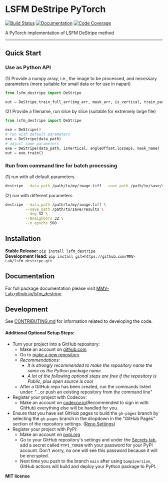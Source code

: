 # LSFM DeStripe PyTorch

[![Build Status](https://github.com/MMV-Lab/lsfm_destripe/workflows/Build%20Main/badge.svg)](https://github.com/MMV-Lab/lsfm_destripe/actions)
[![Documentation](https://github.com/MMV-Lab/lsfm_destripe/workflows/Documentation/badge.svg)](https://MMV-Lab.github.io/lsfm_destripe/)
[![Code Coverage](https://codecov.io/gh/MMV-Lab/lsfm_destripe/branch/main/graph/badge.svg)](https://codecov.io/gh/MMV-Lab/lsfm_destripe)

A PyTorch implementation of LSFM DeStripe method

---

## Quick Start

### Use as Python API
(1) Provide a numpy array, i.e., the image to be processed, and necessary parameters (more suitable for small data or for use in napari)
```python
from lsfm_destripe import DeStripe

out = DeStripe.train_full_arr(img_arr, mask_arr, is_vertical, train_param, device, qr, require_global_correction)
```
(2) Provide a filename, run slice by slice (suitable for extremely large file)
```python
from lsfm_destripe import DeStripe

exe = DeStripe()
# run with default parameters
exe = DeStripe(data_path)
# adjust some parameters
exe = DeStripe(data_path, isVertical, angleOffset,losseps, mask_name)
out = exe.train()
```

### Run from command line for batch processing
(1) run with all default parameters
```bash
destripe --data_path /path/to/my/image.tiff --save_path /path/to/save/results
```

(2) run with different parameters
```bash
destripe --data_path /path/to/my/image.tiff \
         --save_path /path/to/save/results \
         --deg 12 \
         --Nneighbors 32 \
         --n_epochs 500
```


## Installation

**Stable Release:** `pip install lsfm_destripe`<br>
**Development Head:** `pip install git+https://github.com/MMV-Lab/lsfm_destripe.git`

## Documentation

For full package documentation please visit [MMV-Lab.github.io/lsfm_destripe](https://MMV-Lab.github.io/lsfm_destripe).

## Development

See [CONTRIBUTING.md](CONTRIBUTING.md) for information related to developing the code.

#### Additional Optional Setup Steps:

-   Turn your project into a GitHub repository:
    -   Make an account on [github.com](https://github.com)
    -   Go to [make a new repository](https://github.com/new)
    -   _Recommendations:_
        -   _It is strongly recommended to make the repository name the same as the Python
            package name_
        -   _A lot of the following optional steps are *free* if the repository is Public,
            plus open source is cool_
    -   After a GitHub repo has been created, run the commands listed under:
        "...or push an existing repository from the command line"
-   Register your project with Codecov:
    -   Make an account on [codecov.io](https://codecov.io)(Recommended to sign in with GitHub)
        everything else will be handled for you.
-   Ensure that you have set GitHub pages to build the `gh-pages` branch by selecting the
    `gh-pages` branch in the dropdown in the "GitHub Pages" section of the repository settings.
    ([Repo Settings](https://github.com/MMV-Lab/lsfm_destripe/settings))
-   Register your project with PyPI:
    -   Make an account on [pypi.org](https://pypi.org)
    -   Go to your GitHub repository's settings and under the
        [Secrets tab](https://github.com/MMV-Lab/lsfm_destripe/settings/secrets/actions),
        add a secret called `PYPI_TOKEN` with your password for your PyPI account.
        Don't worry, no one will see this password because it will be encrypted.
    -   Next time you push to the branch `main` after using `bump2version`, GitHub
        actions will build and deploy your Python package to PyPI.




**MIT license**

